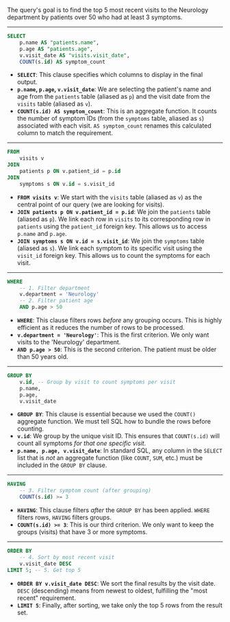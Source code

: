 The query's goal is to find the top 5 most recent visits to the Neurology department by patients over 50 who had at least 3 symptoms.

-----

```sql
SELECT
    p.name AS "patients.name",
    p.age AS "patients.age",
    v.visit_date AS "visits.visit_date",
    COUNT(s.id) AS symptom_count
```

  * **`SELECT`**: This clause specifies which columns to display in the final output.
  * **`p.name`, `p.age`, `v.visit_date`**: We are selecting the patient's name and age from the `patients` table (aliased as `p`) and the visit date from the `visits` table (aliased as `v`).
  * **`COUNT(s.id) AS symptom_count`**: This is an aggregate function. It counts the number of symptom IDs (from the `symptoms` table, aliased as `s`) associated with each visit. `AS symptom_count` renames this calculated column to match the requirement.

-----

```sql
FROM
    visits v
JOIN
    patients p ON v.patient_id = p.id
JOIN
    symptoms s ON v.id = s.visit_id
```

  * **`FROM visits v`**: We start with the `visits` table (aliased as `v`) as the central point of our query (we are looking for visits).
  * **`JOIN patients p ON v.patient_id = p.id`**: We join the `patients` table (aliased as `p`). We link each row in `visits` to its corresponding row in `patients` using the `patient_id` foreign key. This allows us to access `p.name` and `p.age`.
  * **`JOIN symptoms s ON v.id = s.visit_id`**: We join the `symptoms` table (aliased as `s`). We link each symptom to its specific visit using the `visit_id` foreign key. This allows us to count the symptoms for each visit.

-----

```sql
WHERE
    -- 1. Filter department
    v.department = 'Neurology'
    -- 2. Filter patient age
    AND p.age > 50
```

  * **`WHERE`**: This clause filters rows *before* any grouping occurs. This is highly efficient as it reduces the number of rows to be processed.
  * **`v.department = 'Neurology'`**: This is the first criterion. We only want visits to the 'Neurology' department.
  * **`AND p.age > 50`**: This is the second criterion. The patient must be older than 50 years old.

-----

```sql
GROUP BY
    v.id, -- Group by visit to count symptoms per visit
    p.name,
    p.age,
    v.visit_date
```

  * **`GROUP BY`**: This clause is essential because we used the `COUNT()` aggregate function. We must tell SQL how to bundle the rows before counting.
  * **`v.id`**: We group by the unique visit ID. This ensures that `COUNT(s.id)` will count all symptoms *for that one specific visit*.
  * **`p.name, p.age, v.visit_date`**: In standard SQL, any column in the `SELECT` list that is *not* an aggregate function (like `COUNT`, `SUM`, etc.) must be included in the `GROUP BY` clause.

-----

```sql
HAVING
    -- 3. Filter symptom count (after grouping)
    COUNT(s.id) >= 3
```

  * **`HAVING`**: This clause filters *after* the `GROUP BY` has been applied. `WHERE` filters rows, `HAVING` filters groups.
  * **`COUNT(s.id) >= 3`**: This is our third criterion. We only want to keep the groups (visits) that have 3 or more symptoms.

-----

```sql
ORDER BY
    -- 4. Sort by most recent visit
    v.visit_date DESC
LIMIT 5; -- 5. Get top 5
```

  * **`ORDER BY v.visit_date DESC`**: We sort the final results by the visit date. `DESC` (descending) means from newest to oldest, fulfilling the "most recent" requirement.
  * **`LIMIT 5`**: Finally, after sorting, we take only the top 5 rows from the result set.